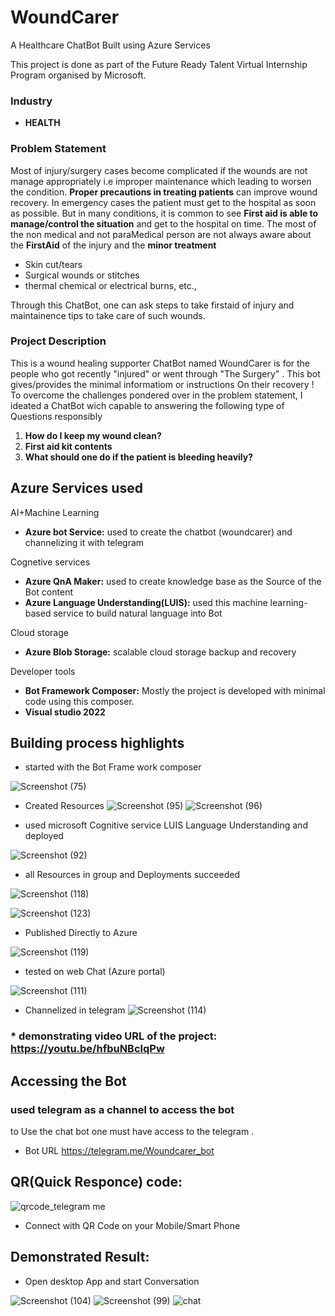 # WoundCarer 
A Healthcare ChatBot Built using Azure Services 

This project is done as part of the Future Ready Talent Virtual Internship Program organised by Microsoft.
### Industry

 * **HEALTH**

### Problem Statement
Most of injury/surgery cases become complicated if the wounds are not manage appropriately i.e improper maintenance which leading to worsen the condition. **Proper precautions in treating patients** can improve wound recovery. In emergency cases the patient must get to the hospital as soon as possible. But in many conditions, it is common to see **First aid is able to manage/control the situation** and get to the hospital on time. The most of the non medical and not paraMedical person are not always aware about the **FirstAid** of the injury and the **minor treatment**

- Skin cut/tears
- Surgical wounds or stitches
- thermal chemical or electrical burns, etc.,

Through this ChatBot, one can ask steps to take firstaid of injury and maintainence tips to take care of such wounds.

### Project Description 
This is a wound healing supporter ChatBot named WoundCarer is for the people who got recently "injured" or went through "The Surgery" . This bot gives/provides the minimal informatiom or instructions On their recovery !
To overcome the challenges pondered over in the problem statement, I ideated a ChatBot wich capable to answering the following type of Questions responsibly
1. **How do I keep my wound clean?** 
2. **First aid kit contents** 
3. **What should one do if the patient is bleeding heavily?** 
## Azure Services used
AI+Machine Learning
* **Azure bot Service:** used to create the chatbot (woundcarer) and channelizing it with telegram 

Cognetive services
* **Azure QnA Maker:** used to create knowledge base as the Source of the Bot content
* **Azure Language Understanding(LUIS):** used this machine learning-based service to build natural language into Bot

Cloud storage

* **Azure Blob Storage:** scalable cloud storage backup and recovery

Developer tools

* **Bot Framework Composer:** Mostly the project is developed with minimal code using this composer.
* **Visual studio 2022**

## Building process highlights
* started with the Bot Frame work composer

![Screenshot (75)](https://user-images.githubusercontent.com/31448776/151380279-276e9f4a-329b-41f0-bc45-42dcce78d207.png)

* Created Resources
![Screenshot (95)](https://user-images.githubusercontent.com/31448776/151381941-34b1ef33-4e26-4728-9e5a-6bc36f1a897e.png)
![Screenshot (96)](https://user-images.githubusercontent.com/31448776/151381977-651b2bbd-ec93-4358-bf87-78f0baf76062.png)

* used microsoft Cognitive service LUIS Language Understanding and deployed

![Screenshot (92)](https://user-images.githubusercontent.com/31448776/151381569-17c1e30c-7c27-488e-8a8f-40ab5fd60c3a.png)

* all Resources in group and Deployments succeeded
 
![Screenshot (118)](https://user-images.githubusercontent.com/31448776/151382439-736494f2-a42a-47e8-9df5-3075f386750e.png)

![Screenshot (123)](https://user-images.githubusercontent.com/31448776/151382772-f8ad2321-c9c4-4a04-9ce1-30fc4950a4ac.png)

* Published Directly to Azure

![Screenshot (119)](https://user-images.githubusercontent.com/31448776/151382604-25cdb542-983b-4b33-8372-ba91dd17bf06.png)


* tested on web Chat (Azure portal)

![Screenshot (111)](https://user-images.githubusercontent.com/31448776/151383599-5e9f19a1-28cb-41ae-8916-f8d17aa025bb.png)

* Channelized in telegram
![Screenshot (114)](https://user-images.githubusercontent.com/31448776/151383344-fee3b88c-10ad-4471-b197-657e28183d33.png)

### * demonstrating video URL of the project:  https://youtu.be/hfbuNBclqPw

## Accessing the Bot
### used **telegram** as a channel to access the bot
to Use the chat bot one must have access to the telegram  .
* Bot URL https://telegram.me/Woundcarer_bot  


## QR(Quick Responce) code:
![qrcode_telegram me](https://user-images.githubusercontent.com/31448776/151077157-ca7aff98-39b2-426c-8ecd-1d44070ccf98.png)

* Connect with QR Code on your Mobile/Smart Phone
## Demonstrated Result:
* Open desktop App and start Conversation

![Screenshot (104)](https://user-images.githubusercontent.com/31448776/151077964-ef335763-5271-45e8-8f45-9fad6a596b65.png)
![Screenshot (99)](https://user-images.githubusercontent.com/31448776/151077476-090d2703-1f96-4686-98c5-b035402967bf.png)
![chat](https://user-images.githubusercontent.com/31448776/151075241-e57359fc-bb82-4cc8-8e81-55f91f6ffec7.png)


## 
### 
